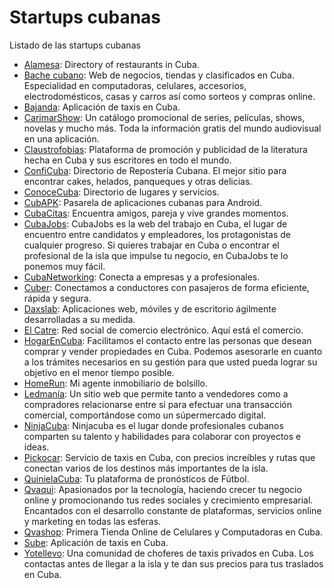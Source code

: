 # Startups cubanas

Listado de las startups cubanas

* [Alamesa](https://www.alamesacuba.com): Directory of restaurants in Cuba.
* [Bache cubano](https://www.bachecubano.com): Web de negocios, tiendas y clasificados en Cuba. Especialidad en computadoras, celulares, accesorios, electrodomésticos, casas y carros así como sorteos y compras online.
* [Bajanda](http://bajanda.app): Aplicación de taxis en Cuba.
* [CarimarShow](https://www.carimarshow.com): Un catálogo promocional de series, películas, shows, novelas y mucho más. Toda la información gratis del mundo audiovisual en una aplicación.
* [Claustrofobias](https://www.claustrofobias.com): Plataforma de promoción y publicidad de la literatura hecha en Cuba y sus escritores en todo el mundo.
* [ConfiCuba](https://www.conficuba.com): Directorio de Repostería Cubana. El mejor sitio para encontrar cakes, helados, panqueques y otras delicias.
* [ConoceCuba](https://conocecuba.com/): Directorio de lugares y servicios.
* [CubAPK](https://www.cubapk.com): Pasarela de aplicaciones cubanas para Android.
* [CubaCitas](https://www.cubacitas.app): Encuentra amigos, pareja y vive grandes momentos.
* [CubaJobs](https://cubajobs.net): CubaJobs es la web del trabajo en Cuba, el lugar de encuentro entre candidatos y empleadores, los protagonistas de cualquier progreso. Si quieres trabajar en Cuba o encontrar el profesional de la isla que impulse tu negocio, en CubaJobs te lo ponemos muy fácil. 
* [CubaNetworking](https://cubanetworking.com): Conecta a empresas y a profesionales.
* [Cuber](https://cubertaxi.com): Conectamos a conductores con pasajeros de forma eficiente, rápida y segura.
* [Daxslab](https://www.daxslab.com): Aplicaciones web, móviles y de escritorio ágilmente desarrolladas a su medida.
* [El Catre](https://www.elcatre.com): Red social de comercio electrónico. Aquí está el comercio.
* [HogarEnCuba](http://hogarencuba.com): Facilitamos el contacto entre las personas que desean comprar y vender propiedades en Cuba. Podemos asesorarle en cuanto a los trámites necesarios en su gestión para que usted pueda lograr su objetivo en el menor tiempo posible.
* [HomeRun](http://homerun.knal.es): Mi agente inmobiliario de bolsillo.
* [Ledmanía](https://ledmania.nat.cu): Un sitio web que permite tanto a vendedores como a compradores relacionarse entre sí para efectuar una transacción comercial, comportándose como un súpermercado digital.
* [NinjaCuba](https://www.ninjacuba.com): Ninjacuba es el lugar donde profesionales cubanos comparten su talento y habilidades para colaborar con proyectos e ideas.
* [Pickocar](https://pickocar.com): Servicio de taxis en Cuba, con precios increíbles y rutas que conectan varios de los destinos más importantes de la isla.
* [QuinielaCuba](https://www.quinielacuba.com): Tu plataforma de pronósticos de Fútbol.
* [Qvaqui](https://www.qvaqui.com): Apasionados por la tecnología, haciendo crecer tu negocio online y promocionando tus redes sociales y crecimiento empresarial. Encantados con el desarrollo constante de plataformas, servicios online y marketing en todas las esferas.
* [Qvashop](https://www.qvashop.com): Primera Tienda Online de Celulares y Computadoras en Cuba.
* [Sube](http://subecuba.com): Aplicación de taxis en Cuba.
* [Yotellevo](https://yotellevocuba.com): Una comunidad de choferes de taxis privados en Cuba. Los contactas antes de llegar a la isla y te dan sus precios para tus traslados en Cuba.